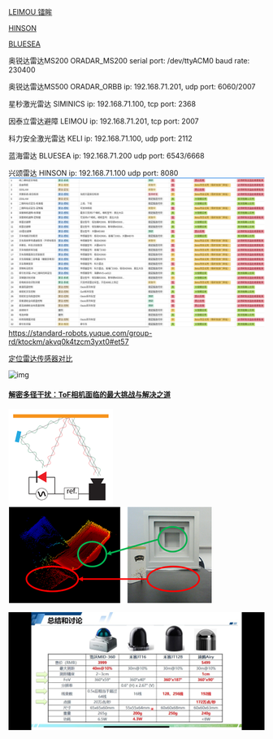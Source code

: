 [LEIMOU    镭眸](http://www.leimou.com/)

[HINSON](http://isite.baidu.com/site/hinson-xs.com/9dd6ee48-f954-4111-9908-454add2726cd?ch=48http://isite.baidu.com/site/hinson-xs.com/9dd6ee48-f954-4111-9908-454add2726cd?ch=48\&wid=62ba4baafa6e4690b5cdd5d24190d37f_0_0\&wid=62ba4baafa6e4690b5cdd5d24190d37f_0_0)    

[BLUESEA](https://aisite.wejianzhan.com/site/wjz3p8iw/c1eaa7b2-4ae7-4220-873e-db007e54311a?ch=48)

奥锐达雷达MS200  ORADAR\_MS200  serial port: /dev/ttyACM0  baud rate: 230400

奥锐达雷达MS500  ORADAR\_ORBB   ip: 192.168.71.201, udp port: 6060/2007

星秒激光雷达     SIMINICS      ip: 192.168.71.100, tcp port: 2368

因泰立雷达避障   LEIMOU        ip: 192.168.71.201, tcp port: 2007

科力安全激光雷达  KELI         ip: 192.168.71.100, udp port: 2112

蓝海雷达         BLUESEA     ip: 192.168.71.200  udp port: 6543/6668

兴颂雷达         HINSON      ip: 192.168.71.100  udp port: 8080   ![image-20231009104212371](sensor.assets/image-20231009104212371.png)<https://standard-robots.yuque.com/group-rd/ktockm/akvq0k4tzcm3yxt0#et57>

[定位雷达传感器对比](https://blog.csdn.net/tiancailx/article/details/110141867)

![img](sensor.assets/watermark,type_ZmFuZ3poZW5naGVpdGk,shadow_10,text_aHR0cHM6Ly9ibG9nLmNzZG4ubmV0L3RpYW5jYWlseA==,size_16,color_FFFFFF,t_70#pic_center.png)

#### [解密多径干扰：ToF相机面临的最大挑战与解决之道](https://zhuanlan.zhihu.com/p/645861136)

![img](sensor.assets/v2-b7a9320d8e83d1bdf62857e174f3857e_720w.webp)![img](sensor.assets/v2-9360a0919c9b96d72197c211df41433c_720w.webp)

![image-20250122103945987](sensor.assets/image-20250122103945987.png)
